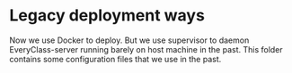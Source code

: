 # Legacy deployment ways
Now we use Docker to deploy. But we use supervisor to daemon EveryClass-server running barely on host machine in the past. This folder contains some configuration files that we use in the past.
